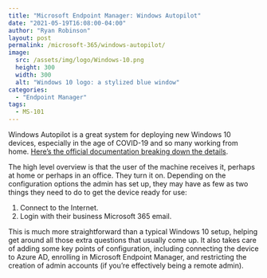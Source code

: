 ```yaml
---
title: "Microsoft Endpoint Manager: Windows Autopilot"
date: "2021-05-19T16:08:00-04:00"
author: "Ryan Robinson"
layout: post
permalink: /microsoft-365/windows-autopilot/
image:
  src: /assets/img/logo/Windows-10.png
  height: 300
  width: 300
  alt: "Windows 10 logo: a stylized blue window"
categories:
  - "Endpoint Manager"
tags:
  - MS-101
---
```


Windows Autopilot is a great system for deploying new Windows 10 devices, especially in the age of COVID-19 and so many working from home. [Here’s the official documentation breaking down the details](https://docs.microsoft.com/en-us/mem/autopilot/windows-autopilot).

The high level overview is that the user of the machine receives it, perhaps at home or perhaps in an office. They turn it on. Depending on the configuration options the admin has set up, they may have as few as two things they need to do to get the device ready for use:

1. Connect to the Internet.
2. Login with their business Microsoft 365 email.

This is much more straightforward than a typical Windows 10 setup, helping get around all those extra questions that usually come up. It also takes care of adding some key points of configuration, including connecting the device to Azure AD, enrolling in Microsoft Endpoint Manager, and restricting the creation of admin accounts (if you’re effectively being a remote admin).
